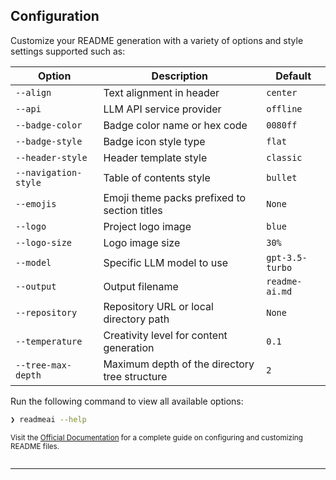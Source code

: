 ## Configuration

Customize your README generation with a variety of options and style settings supported such as:

| Option               | Description                                   | Default         |
|----------------------|-----------------------------------------------|-----------------|
| `--align`            | Text alignment in header                      | `center`        |
| `--api`              | LLM API service provider                      | `offline`       |
| `--badge-color`      | Badge color name or hex code                  | `0080ff`        |
| `--badge-style`      | Badge icon style type                         | `flat`          |
| `--header-style`     | Header template style                         | `classic`       |
| `--navigation-style` | Table of contents style                       | `bullet`        |
| `--emojis`           | Emoji theme packs prefixed to section titles  | `None`          |
| `--logo`             | Project logo image                            | `blue`          |
| `--logo-size`        | Logo image size                               | `30%`           |
| `--model`            | Specific LLM model to use                     | `gpt-3.5-turbo` |
| `--output`           | Output filename                               | `readme-ai.md`  |
| `--repository`       | Repository URL or local directory path        | `None`          |
| `--temperature`      | Creativity level for content generation       | `0.1`           |
| `--tree-max-depth`   | Maximum depth of the directory tree structure | `2`             |

Run the following command to view all available options:

```sh
❯ readmeai --help
```

<sub>

Visit the [Official Documentation][docs] for a complete guide on configuring and customizing README files.

</sub>

<img src="https://raw.githubusercontent.com/eli64s/readme-ai/eb2a0b4778c633911303f3c00f87874f398b5180/docs/docs/assets/svg/line-gradient.svg" alt="line break" width="100%" height="3px">

---

<!-- REFERENCE LINKS -->
[docs]: https://eli64s.github.io/readme-ai
